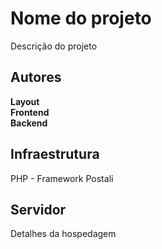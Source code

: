 # Nome do projeto

Descrição do projeto

## Autores

**Layout**  
**Frontend**   
**Backend**  

## Infraestrutura

PHP - Framework Postali

## Servidor

Detalhes da hospedagem
